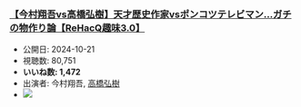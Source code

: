### [【今村翔吾vs高橋弘樹】天才歴史作家vsポンコツテレビマン…ガチの物作り論【ReHacQ趣味3.0】](https://www.youtube.com/watch?v=PrWnfMPtpeY)
-   公開日: 2024-10-21
-   視聴数: 80,751
-   **いいね数: 1,472**
-   出演者: 今村翔吾, [高橋弘樹](/rehacq_fan/people/高橋弘樹 "wikilink")
- [![](https://img.youtube.com/vi/PrWnfMPtpeY/hqdefault.jpg)](https://www.youtube.com/watch?v=PrWnfMPtpeY)
